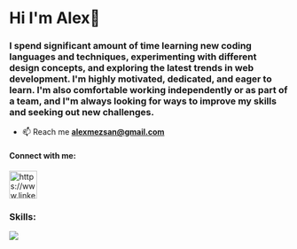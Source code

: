 <h1 align="left">Hi I'm Alex👋</h1>
<h3 align="left">I spend significant amount of time learning new coding languages and techniques, experimenting with different design concepts, and exploring the latest trends in web development. I'm highly motivated, dedicated, and eager to learn. I'm also comfortable working independently or as part of a team, and I"m always looking for ways to improve my skills and seeking out new challenges.</h3>

- 📫 Reach me **alexmezsan@gmail.com**

<h4 align="left">Connect with me:</h4>
<p align="left"><a href="/https://www.linkedin.com/in/alexander-m%c3%a9zquita-a9294918a/" target="blank">
 <img  src="https://skillicons.dev/icons?i=linkedin" alt="https://www.linkedin.com/in/alexmezsan" height="50" width="50" /></a></p>
 
 <h3 align="left">Skills:</h3>
 <img src="https://skillicons.dev/icons?i=js,html,css,nextjs,materialui,git,postman,react,redux,firebase,tailwind" />
